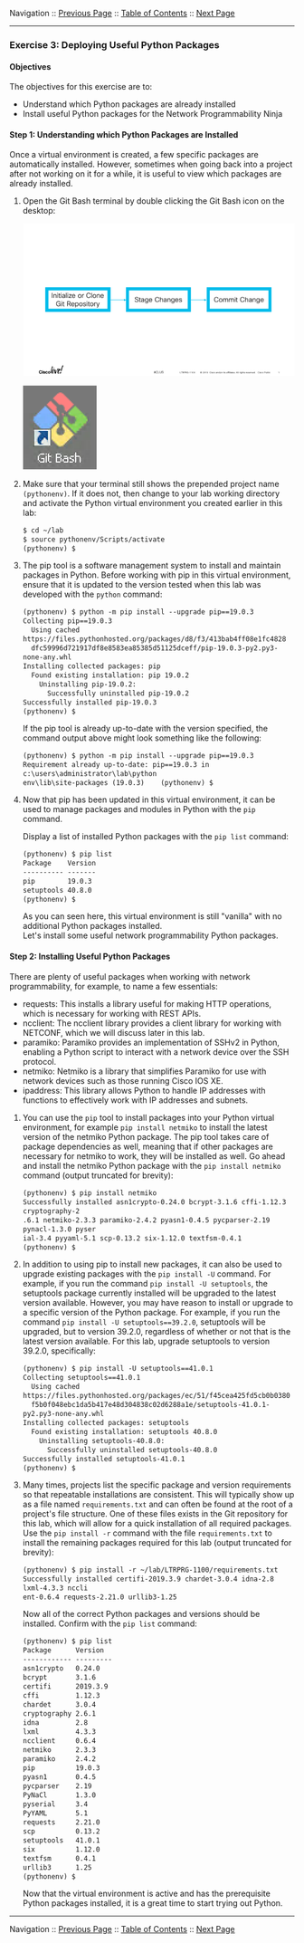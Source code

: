Navigation :: [Previous Page](LTRPRG-1100-02b3-Python-Ex2.md) :: [Table of Contents](LTRPRG-1100-00-Intro.md#table-of-contents) :: [Next Page](LTRPRG-1100-02b5-Python-Ex4.md)

---

### Exercise 3: Deploying Useful Python Packages

#### Objectives

The objectives for this exercise are to:

* Understand which Python packages are already installed
* Install useful Python packages for the Network Programmability Ninja

#### Step 1: Understanding which Python Packages are Installed

Once a virtual environment is created, a few specific packages are automatically installed. However, sometimes when 
going back into a project after not working on it for a while, it is useful to view which packages are already 
installed.

1.  Open the Git Bash terminal by double clicking the Git Bash icon on the desktop:
    
    ![Git Bash Icon](assets/Git-01.png)
    
    ![Git Bash Terminal](assets/Git-02.png)

2.  Make sure that your terminal still shows the prepended project name `(pythonenv)`. If it does not, then change to
your lab working directory and activate the Python virtual environment you created earlier in this lab:
    
    ```
    $ cd ~/lab
    $ source pythonenv/Scripts/activate
    (pythonenv) $
    ```

3. The pip tool is a software management system to install and maintain packages in Python.  Before working with pip
in this virtual environment, ensure that it is updated to the version tested when this lab was developed with the 
`python` command: 
    
    ```
    (pythonenv) $ python -m pip install --upgrade pip==19.0.3
    Collecting pip==19.0.3
      Using cached https://files.pythonhosted.org/packages/d8/f3/413bab4ff08e1fc4828
      dfc59996d721917df8e8583ea85385d51125dceff/pip-19.0.3-py2.py3-none-any.whl
    Installing collected packages: pip
      Found existing installation: pip 19.0.2
        Uninstalling pip-19.0.2:
          Successfully uninstalled pip-19.0.2
    Successfully installed pip-19.0.3
    (pythonenv) $
    ```
    
    If the pip tool is already up-to-date with the version specified, the command output above might look something 
    like the following:
    
     ```
    (pythonenv) $ python -m pip install --upgrade pip==19.0.3
    Requirement already up-to-date: pip==19.0.3 in c:\users\administrator\lab\python
    env\lib\site-packages (19.0.3)    (pythonenv) $
    ```


4. Now that pip has been updated in this virtual environment, it can be used to manage packages and modules in 
Python with the `pip` command.
    
    Display a list of installed Python packages with the `pip list` command:
    
    ```
    (pythonenv) $ pip list
    Package    Version
    ---------- -------
    pip        19.0.3
    setuptools 40.8.0
    (pythonenv) $
    ```

    As you can seen here, this virtual environment is still "vanilla" with no additional Python packages installed.  
    Let's install some useful network programmability Python packages. 

#### Step 2: Installing Useful Python Packages

There are plenty of useful packages when working with network programmability, for example, to name a few essentials:

* requests: This installs a library useful for making HTTP operations, which is necessary for working with REST APIs.
* ncclient: The ncclient library provides a client library for working with NETCONF, which we will discuss later in 
this lab.
* paramiko: Paramiko provides an implementation of SSHv2 in Python, enabling a Python script to interact with a 
network device over the SSH protocol.
* netmiko: Netmiko is a library that simplifies Paramiko for use with network devices such as those running Cisco 
IOS XE.
* ipaddress: This library allows Python to handle IP addresses with functions to effectively work with IP addresses and 
subnets.

1. You can use the `pip` tool to install packages into your Python virtual environment, for example
`pip install netmiko` to install the latest version of the netmiko Python package. The pip tool takes care of 
package dependencies as well, meaning that if other packages are necessary for netmiko to work, they will be installed
as well.  Go ahead and install the netmiko Python package with the `pip install netmiko` command (output truncated 
for brevity):
    
    ```
    (pythonenv) $ pip install netmiko
    Successfully installed asn1crypto-0.24.0 bcrypt-3.1.6 cffi-1.12.3 cryptography-2
    .6.1 netmiko-2.3.3 paramiko-2.4.2 pyasn1-0.4.5 pycparser-2.19 pynacl-1.3.0 pyser
    ial-3.4 pyyaml-5.1 scp-0.13.2 six-1.12.0 textfsm-0.4.1
    (pythonenv) $
    ```

2. In addition to using pip to install new packages, it can also be used to upgrade existing packages with the
`pip install -U` command.  For example, if you run the command `pip install -U setuptools`, the setuptools package
currently installed will be upgraded to the latest version available.  However, you may have reason to install or 
upgrade to a specific version of the Python package.  For example, if you run the command
`pip install -U setuptools==39.2.0`, setuptools will be upgraded, but to version 39.2.0, regardless of whether or 
not that is the latest version available.  For this lab, upgrade setuptools to version 39.2.0, specifically:
        
    ```
    (pythonenv) $ pip install -U setuptools==41.0.1
    Collecting setuptools==41.0.1
      Using cached https://files.pythonhosted.org/packages/ec/51/f45cea425fd5cb0b0380
      f5b0f048ebc1da5b417e48d304838c02d6288a1e/setuptools-41.0.1-py2.py3-none-any.whl
    Installing collected packages: setuptools
      Found existing installation: setuptools 40.8.0
        Uninstalling setuptools-40.8.0:
          Successfully uninstalled setuptools-40.8.0
    Successfully installed setuptools-41.0.1
    (pythonenv) $
    ```

3. Many times, projects list the specific package and version requirements so that repeatable installations are 
consistent. This will typically show up as a file named `requirements.txt` and can often be found at the root of a 
project's file structure. One of these files exists in the Git repository for this lab, which will allow for a quick 
installation of all required packages.  Use the `pip install -r` command with the file `requirements.txt` to install 
the remaining packages required for this lab (output truncated for brevity):
    
    ```
    (pythonenv) $ pip install -r ~/lab/LTRPRG-1100/requirements.txt
    Successfully installed certifi-2019.3.9 chardet-3.0.4 idna-2.8 lxml-4.3.3 nccli
    ent-0.6.4 requests-2.21.0 urllib3-1.25

    ```
    
    Now all of the correct Python packages and versions should be installed. Confirm with the `pip list` command:
    
    ```
    (pythonenv) $ pip list
    Package      Version
    ------------ ---------
    asn1crypto   0.24.0
    bcrypt       3.1.6
    certifi      2019.3.9
    cffi         1.12.3
    chardet      3.0.4
    cryptography 2.6.1
    idna         2.8
    lxml         4.3.3
    ncclient     0.6.4
    netmiko      2.3.3
    paramiko     2.4.2
    pip          19.0.3
    pyasn1       0.4.5
    pycparser    2.19
    PyNaCl       1.3.0
    pyserial     3.4
    PyYAML       5.1
    requests     2.21.0
    scp          0.13.2
    setuptools   41.0.1
    six          1.12.0
    textfsm      0.4.1
    urllib3      1.25
    (pythonenv) $
    ```
    
    Now that the virtual environment is active and has the prerequisite Python packages installed, it is a great time
    to start trying out Python.

---

Navigation :: [Previous Page](LTRPRG-1100-02b3-Python-Ex2.md) :: [Table of Contents](LTRPRG-1100-00-Intro.md#table-of-contents) :: [Next Page](LTRPRG-1100-02b5-Python-Ex4.md)
